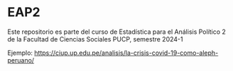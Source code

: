 # EAP2
Este repositorio es parte del curso de Estadística para el Análisis Político 2 de la Facultad de Ciencias Sociales PUCP, semestre 2024-1


Ejemplo: https://ciup.up.edu.pe/analisis/la-crisis-covid-19-como-aleph-peruano/


